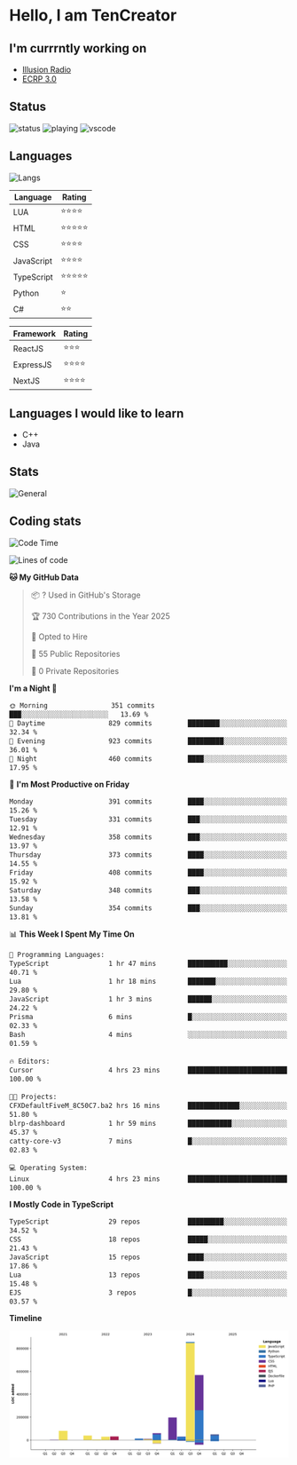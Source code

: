 # Hello, I am TenCreator

## I'm currrntly working on
- [Illusion Radio](https://illusionradio.co.uk/)
- [ECRP 3.0](http://github.com/Emerald-Coast-Roleplay/)

## Status
![status](https://api.statusbadges.me/badge/status/518334475038359555?simple=true&style=for-the-badge)
![playing](https://api.statusbadges.me/badge/playing/518334475038359555?style=for-the-badge)
![vscode](https://api.statusbadges.me/badge/vscode/518334475038359555?style=for-the-badge)

## Languages
![Langs](https://github-readme-stats.vercel.app/api/top-langs/?username=tencreator&layout=compact&theme=radical)


|Language|Rating|
|--------|------|
|LUA|⭐️⭐️⭐️⭐️|
|HTML|⭐️⭐️⭐️⭐️⭐️|
|CSS|⭐️⭐️⭐️⭐️|
|JavaScript|⭐️⭐️⭐️⭐️|
|TypeScript|⭐️⭐️⭐️⭐️⭐️|
|Python|⭐️|
|C#|⭐️⭐️ |

|Framework|Rating|
|--------|------|
|ReactJS|⭐️⭐️⭐|
|ExpressJS|⭐️⭐️⭐️⭐️|
|NextJS|⭐️⭐️⭐⭐️|

## Languages I would like to learn
- C++
- Java

## Stats
![General](https://github-readme-stats.vercel.app/api?username=tencreator&show_icons=true&theme=radical)

## Coding stats

<!--START_SECTION:waka-->
![Code Time](http://img.shields.io/badge/Code%20Time-474%20hrs%202%20mins-blue)

![Lines of code](https://img.shields.io/badge/From%20Hello%20World%20I%27ve%20Written-2.0%20million%20lines%20of%20code-blue)

**🐱 My GitHub Data** 

> 📦 ? Used in GitHub's Storage 
 > 
> 🏆 730 Contributions in the Year 2025
 > 
> 💼 Opted to Hire
 > 
> 📜 55 Public Repositories 
 > 
> 🔑 0 Private Repositories 
 > 
**I'm a Night 🦉** 

```text
🌞 Morning                351 commits         ███░░░░░░░░░░░░░░░░░░░░░░   13.69 % 
🌆 Daytime                829 commits         ████████░░░░░░░░░░░░░░░░░   32.34 % 
🌃 Evening                923 commits         █████████░░░░░░░░░░░░░░░░   36.01 % 
🌙 Night                  460 commits         ████░░░░░░░░░░░░░░░░░░░░░   17.95 % 
```
📅 **I'm Most Productive on Friday** 

```text
Monday                   391 commits         ████░░░░░░░░░░░░░░░░░░░░░   15.26 % 
Tuesday                  331 commits         ███░░░░░░░░░░░░░░░░░░░░░░   12.91 % 
Wednesday                358 commits         ███░░░░░░░░░░░░░░░░░░░░░░   13.97 % 
Thursday                 373 commits         ████░░░░░░░░░░░░░░░░░░░░░   14.55 % 
Friday                   408 commits         ████░░░░░░░░░░░░░░░░░░░░░   15.92 % 
Saturday                 348 commits         ███░░░░░░░░░░░░░░░░░░░░░░   13.58 % 
Sunday                   354 commits         ███░░░░░░░░░░░░░░░░░░░░░░   13.81 % 
```


📊 **This Week I Spent My Time On** 

```text
💬 Programming Languages: 
TypeScript               1 hr 47 mins        ██████████░░░░░░░░░░░░░░░   40.71 % 
Lua                      1 hr 18 mins        ███████░░░░░░░░░░░░░░░░░░   29.80 % 
JavaScript               1 hr 3 mins         ██████░░░░░░░░░░░░░░░░░░░   24.22 % 
Prisma                   6 mins              █░░░░░░░░░░░░░░░░░░░░░░░░   02.33 % 
Bash                     4 mins              ░░░░░░░░░░░░░░░░░░░░░░░░░   01.59 % 

🔥 Editors: 
Cursor                   4 hrs 23 mins       █████████████████████████   100.00 % 

🐱‍💻 Projects: 
CFXDefaultFiveM_8C50C7.ba2 hrs 16 mins       █████████████░░░░░░░░░░░░   51.80 % 
blrp-dashboard           1 hr 59 mins        ███████████░░░░░░░░░░░░░░   45.37 % 
catty-core-v3            7 mins              █░░░░░░░░░░░░░░░░░░░░░░░░   02.83 % 

💻 Operating System: 
Linux                    4 hrs 23 mins       █████████████████████████   100.00 % 
```

**I Mostly Code in TypeScript** 

```text
TypeScript               29 repos            █████████░░░░░░░░░░░░░░░░   34.52 % 
CSS                      18 repos            █████░░░░░░░░░░░░░░░░░░░░   21.43 % 
JavaScript               15 repos            ████░░░░░░░░░░░░░░░░░░░░░   17.86 % 
Lua                      13 repos            ████░░░░░░░░░░░░░░░░░░░░░   15.48 % 
EJS                      3 repos             █░░░░░░░░░░░░░░░░░░░░░░░░   03.57 % 
```



**Timeline**

![Lines of Code chart](https://raw.githubusercontent.com/tencreator/tencreator/main/assets/bar_graph.png)


<!--END_SECTION:waka-->
